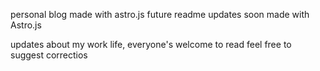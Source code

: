 personal blog made with astro.js
future readme updates soon
made with Astro.js

updates about my work life, everyone's welcome to read
feel free to suggest correctios